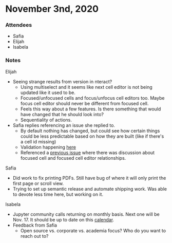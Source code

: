 # November 3nd, 2020

### Attendees

- Safia
- Elijah
- Isabela
 

### Notes

Elijah
- Seeing strange results from version in nteract?
    - Using multiselect and it seems like next cell editor is not being updated like it used to be.
    - Focused/unfocused cells and focus/unfocus cell editors too. Maybe focus cell editor should never be different from focused cell.
    - Feels this way about a few features. Is there something that would have changed that he should look into?
    - Sequentiality of actions. 
- Safia replies referencing an issue she replied to.
    - By default nothing has changed, but could see how certain things could be less predictable based on how they are built (like if there's a cell id missing)
    - Validation happening [here](https://github.com/nteract/nteract/blob/49983455451c1038a59408537e8698ebca9f074a/packages/reducers/src/core/entities/contents/notebook.ts#L394-L412)
    - Referenced a [previous issue](https://github.com/nteract/nteract/issues/5165) where there was discussion about focused cell and focused cell editor relationships.

Safia
- Did work to fix printing PDFs. Still have bug of where it will only print the first page or scroll view.
- Trying to set up semantic release and automate shipping work. Was able to devote less time here, but working on it.

Isabela
- Jupyter community calls returning on monthly basis. Next one will be Nov. 17. It should be up to date on this [calendar](https://jupyter.readthedocs.io/en/latest/community/content-community.html#jupyter-community-meetings).
- Feedback from Safia
    - Open source vs. corporate vs. academia focus? Who do you want to reach out to?
